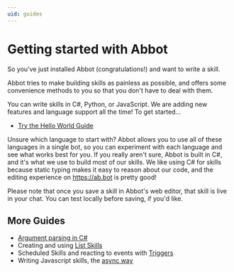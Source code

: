 ```yaml
---
uid: guides
---
```


# Getting started with Abbot

So you've just installed Abbot (congratulations!) and want to write a skill.

Abbot tries to make building skills as painless as possible, and offers some convenience methods to you so that you don't have to deal with them.

You can write skills in C#, Python, or JavaScript. We are adding new features and language support all the time! To get started...

* [Try the Hello World Guide](xref:hello-world-guide)

Unsure which language to start with? Abbot allows you to use all of these languages in a single bot, so you can experiment with each language and see what works best for you.
If you really aren't sure, Abbot is built in C#, and it's what we use to build most of our skills. We like using C# for skills because static typing makes it easy to reason about our code, and the editing experience on https://ab.bot is pretty good!

Please note that once you save a skill in Abbot's web editor, that skill is live in your chat. You can test locally before saving, if you'd like.

## More Guides

* [Argument parsing in C#](xref:parsing-arguments-c-sharp)
* Creating and using [List Skills](xref:list-skills)
* Scheduled Skills and reacting to events with [Triggers](xref:triggers)
* Writing Javascript skills, the [async way](xref:js-async)

